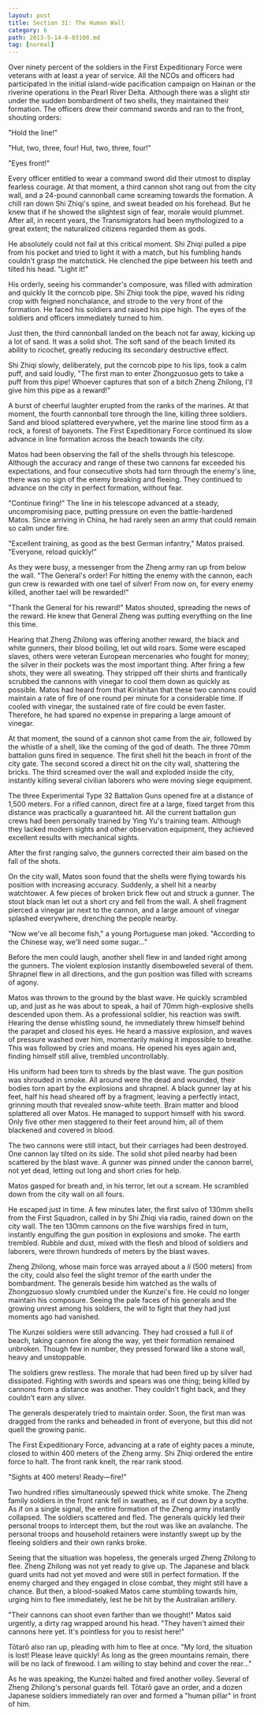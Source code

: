 ```yaml
---
layout: post
title: Section 31: The Human Wall
category: 6
path: 2013-5-14-6-03100.md
tag: [normal]
---
```


Over ninety percent of the soldiers in the First Expeditionary Force were veterans with at least a year of service. All the NCOs and officers had participated in the initial island-wide pacification campaign on Hainan or the riverine operations in the Pearl River Delta. Although there was a slight stir under the sudden bombardment of two shells, they maintained their formation. The officers drew their command swords and ran to the front, shouting orders:

"Hold the line!"

"Hut, two, three, four! Hut, two, three, four!"

"Eyes front!"

Every officer entitled to wear a command sword did their utmost to display fearless courage. At that moment, a third cannon shot rang out from the city wall, and a 24-pound cannonball came screaming towards the formation. A chill ran down Shi Zhiqi's spine, and sweat beaded on his forehead. But he knew that if he showed the slightest sign of fear, morale would plummet. After all, in recent years, the Transmigrators had been mythologized to a great extent; the naturalized citizens regarded them as gods.

He absolutely could not fail at this critical moment. Shi Zhiqi pulled a pipe from his pocket and tried to light it with a match, but his fumbling hands couldn't grasp the matchstick. He clenched the pipe between his teeth and tilted his head. "Light it!"

His orderly, seeing his commander's composure, was filled with admiration and quickly lit the corncob pipe. Shi Zhiqi took the pipe, waved his riding crop with feigned nonchalance, and strode to the very front of the formation. He faced his soldiers and raised his pipe high. The eyes of the soldiers and officers immediately turned to him.

Just then, the third cannonball landed on the beach not far away, kicking up a lot of sand. It was a solid shot. The soft sand of the beach limited its ability to ricochet, greatly reducing its secondary destructive effect.

Shi Zhiqi slowly, deliberately, put the corncob pipe to his lips, took a calm puff, and said loudly, "The first man to enter Zhongzuosuo gets to take a puff from this pipe! Whoever captures that son of a bitch Zheng Zhilong, I'll give him this pipe as a reward!"

A burst of cheerful laughter erupted from the ranks of the marines. At that moment, the fourth cannonball tore through the line, killing three soldiers. Sand and blood splattered everywhere, yet the marine line stood firm as a rock, a forest of bayonets. The First Expeditionary Force continued its slow advance in line formation across the beach towards the city.

Matos had been observing the fall of the shells through his telescope. Although the accuracy and range of these two cannons far exceeded his expectations, and four consecutive shots had torn through the enemy's line, there was no sign of the enemy breaking and fleeing. They continued to advance on the city in perfect formation, without fear.

"Continue firing!" The line in his telescope advanced at a steady, uncompromising pace, putting pressure on even the battle-hardened Matos. Since arriving in China, he had rarely seen an army that could remain so calm under fire.

"Excellent training, as good as the best German infantry," Matos praised. "Everyone, reload quickly!"

As they were busy, a messenger from the Zheng army ran up from below the wall. "The General's order! For hitting the enemy with the cannon, each gun crew is rewarded with one tael of silver! From now on, for every enemy killed, another tael will be rewarded!"

"Thank the General for his reward!" Matos shouted, spreading the news of the reward. He knew that General Zheng was putting everything on the line this time.

Hearing that Zheng Zhilong was offering another reward, the black and white gunners, their blood boiling, let out wild roars. Some were escaped slaves, others were veteran European mercenaries who fought for money; the silver in their pockets was the most important thing. After firing a few shots, they were all sweating. They stripped off their shirts and frantically scrubbed the cannons with vinegar to cool them down as quickly as possible. Matos had heard from that Kirishitan that these two cannons could maintain a rate of fire of one round per minute for a considerable time. If cooled with vinegar, the sustained rate of fire could be even faster. Therefore, he had spared no expense in preparing a large amount of vinegar.

At that moment, the sound of a cannon shot came from the air, followed by the whistle of a shell, like the coming of the god of death. The three 70mm battalion guns fired in sequence. The first shell hit the beach in front of the city gate. The second scored a direct hit on the city wall, shattering the bricks. The third screamed over the wall and exploded inside the city, instantly killing several civilian laborers who were moving siege equipment.

The three Experimental Type 32 Battalion Guns opened fire at a distance of 1,500 meters. For a rifled cannon, direct fire at a large, fixed target from this distance was practically a guaranteed hit. All the current battalion gun crews had been personally trained by Ying Yu's training team. Although they lacked modern sights and other observation equipment, they achieved excellent results with mechanical sights.

After the first ranging salvo, the gunners corrected their aim based on the fall of the shots.

On the city wall, Matos soon found that the shells were flying towards his position with increasing accuracy. Suddenly, a shell hit a nearby watchtower. A few pieces of broken brick flew out and struck a gunner. The stout black man let out a short cry and fell from the wall. A shell fragment pierced a vinegar jar next to the cannon, and a large amount of vinegar splashed everywhere, drenching the people nearby.

"Now we've all become fish," a young Portuguese man joked. "According to the Chinese way, we'll need some sugar..."

Before the men could laugh, another shell flew in and landed right among the gunners. The violent explosion instantly disemboweled several of them. Shrapnel flew in all directions, and the gun position was filled with screams of agony.

Matos was thrown to the ground by the blast wave. He quickly scrambled up, and just as he was about to speak, a hail of 70mm high-explosive shells descended upon them. As a professional soldier, his reaction was swift. Hearing the dense whistling sound, he immediately threw himself behind the parapet and closed his eyes. He heard a massive explosion, and waves of pressure washed over him, momentarily making it impossible to breathe. This was followed by cries and moans. He opened his eyes again and, finding himself still alive, trembled uncontrollably.

His uniform had been torn to shreds by the blast wave. The gun position was shrouded in smoke. All around were the dead and wounded, their bodies torn apart by the explosions and shrapnel. A black gunner lay at his feet, half his head sheared off by a fragment, leaving a perfectly intact, grinning mouth that revealed snow-white teeth. Brain matter and blood splattered all over Matos. He managed to support himself with his sword. Only five other men staggered to their feet around him, all of them blackened and covered in blood.

The two cannons were still intact, but their carriages had been destroyed. One cannon lay tilted on its side. The solid shot piled nearby had been scattered by the blast wave. A gunner was pinned under the cannon barrel, not yet dead, letting out long and short cries for help.

Matos gasped for breath and, in his terror, let out a scream. He scrambled down from the city wall on all fours.

He escaped just in time. A few minutes later, the first salvo of 130mm shells from the First Squadron, called in by Shi Zhiqi via radio, rained down on the city wall. The ten 130mm cannons on the five warships fired in turn, instantly engulfing the gun position in explosions and smoke. The earth trembled. Rubble and dust, mixed with the flesh and blood of soldiers and laborers, were thrown hundreds of meters by the blast waves.

Zheng Zhilong, whose main force was arrayed about a *li* (500 meters) from the city, could also feel the slight tremor of the earth under the bombardment. The generals beside him watched as the walls of Zhongzuosuo slowly crumbled under the Kunzei's fire. He could no longer maintain his composure. Seeing the pale faces of his generals and the growing unrest among his soldiers, the will to fight that they had just moments ago had vanished.

The Kunzei soldiers were still advancing. They had crossed a full *li* of beach, taking cannon fire along the way, yet their formation remained unbroken. Though few in number, they pressed forward like a stone wall, heavy and unstoppable.

The soldiers grew restless. The morale that had been fired up by silver had dissipated. Fighting with swords and spears was one thing; being killed by cannons from a distance was another. They couldn't fight back, and they couldn't earn any silver.

The generals desperately tried to maintain order. Soon, the first man was dragged from the ranks and beheaded in front of everyone, but this did not quell the growing panic.

The First Expeditionary Force, advancing at a rate of eighty paces a minute, closed to within 400 meters of the Zheng army. Shi Zhiqi ordered the entire force to halt. The front rank knelt, the rear rank stood.

"Sights at 400 meters! Ready—fire!"

Two hundred rifles simultaneously spewed thick white smoke. The Zheng family soldiers in the front rank fell in swathes, as if cut down by a scythe. As if on a single signal, the entire formation of the Zheng army instantly collapsed. The soldiers scattered and fled. The generals quickly led their personal troops to intercept them, but the rout was like an avalanche. The personal troops and household retainers were instantly swept up by the fleeing soldiers and their own ranks broke.

Seeing that the situation was hopeless, the generals urged Zheng Zhilong to flee. Zheng Zhilong was not yet ready to give up. The Japanese and black guard units had not yet moved and were still in perfect formation. If the enemy charged and they engaged in close combat, they might still have a chance. But then, a blood-soaked Matos came stumbling towards him, urging him to flee immediately, lest he be hit by the Australian artillery.

"Their cannons can shoot even farther than we thought!" Matos said urgently, a dirty rag wrapped around his head. "They haven't aimed their cannons here yet. It's pointless for you to resist here!"

Tōtarō also ran up, pleading with him to flee at once. "My lord, the situation is lost! Please leave quickly! As long as the green mountains remain, there will be no lack of firewood. I am willing to stay behind and cover the rear..."

As he was speaking, the Kunzei halted and fired another volley. Several of Zheng Zhilong's personal guards fell. Tōtarō gave an order, and a dozen Japanese soldiers immediately ran over and formed a "human pillar" in front of him.